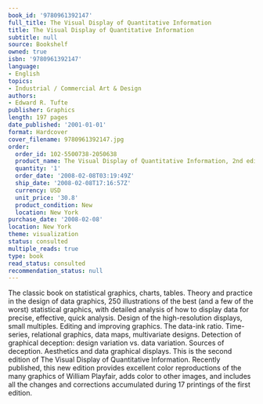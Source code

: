 ```yaml
---
book_id: '9780961392147'
full_title: The Visual Display of Quantitative Information
title: The Visual Display of Quantitative Information
subtitle: null
source: Bookshelf
owned: true
isbn: '9780961392147'
language:
- English
topics:
- Industrial / Commercial Art & Design
authors:
- Edward R. Tufte
publisher: Graphics
length: 197 pages
date_published: '2001-01-01'
format: Hardcover
cover_filename: 9780961392147.jpg
order:
  order_id: 102-5500738-2050638
  product_name: The Visual Display of Quantitative Information, 2nd edition
  quantity: '1'
  order_date: '2008-02-08T03:19:49Z'
  ship_date: '2008-02-08T17:16:57Z'
  currency: USD
  unit_price: '30.8'
  product_condition: New
  location: New York
purchase_date: '2008-02-08'
location: New York
theme: visualization
status: consulted
multiple_reads: true
type: book
read_status: consulted
recommendation_status: null
---
```

The classic book on statistical graphics, charts, tables. Theory and practice in the design of data graphics, 250 illustrations of the best (and a few of the worst) statistical graphics, with detailed analysis of how to display data for precise, effective, quick analysis. Design of the high-resolution displays, small multiples. Editing and improving graphics. The data-ink ratio. Time-series, relational graphics, data maps, multivariate designs. Detection of graphical deception: design variation vs. data variation. Sources of deception. Aesthetics and data graphical displays.
This is the second edition of The Visual Display of Quantitative Information. Recently published, this new edition provides excellent color reproductions of the many graphics of William Playfair, adds color to other images, and includes all the changes and corrections accumulated during 17 printings of the first edition.
